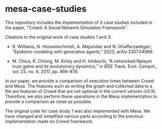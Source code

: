 # mesa-case-studies

This repository includes the implementation of 3 case studies included in the paper, "Crowd: A Social Network Simulation Framework".

Citations to the original work of case studies 1 and 3:

- R. Williams, N. Hosseinichimeh, A. Majumdar and N. Ghaffarzadegan,
  ”Epidemic modeling with generative agents,” 2023, arXiv:2307.04986.

- M. Chica, R. Chiong, M. Kirley and H. Ishibuchi, ”A networked Nplayer
  trust game and its evolutionary dynamics,” in IEEE Trans. Evol.
  Comput., vol. 22, no. 6, 2017, pp. 866-878.

In our paper, we provide a comparison of execution times between Crowd and Mesa. The features such as writing the graph and collected data to a file are features of Crowd that are not optional in the current version (v0.9). Therefore, we also perform these operations in the Mesa implementation to provide a comparison as close as possible.

The original code for case study 1 was also implemented with Mesa. We have changed and simplified various parts according to the previous implementation made on Crowd framework.
